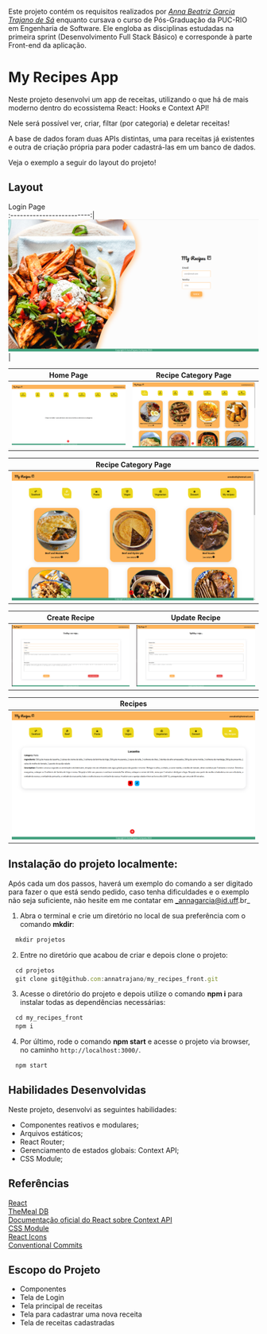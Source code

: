 Este projeto contém os requisitos realizados por _[Anna Beatriz Garcia Trajano de Sá](www.linkedin.com/in/anna-beatriz-trajano-de-sá)_ enquanto cursava o curso de Pós-Graduação da PUC-RIO em Engenharia de Software. Ele engloba as disciplinas estudadas na primeira sprint (Desenvolvimento Full Stack Básico) e corresponde à parte Front-end da aplicação.

# My Recipes App

Neste projeto desenvolvi um app de receitas, utilizando o que há de mais moderno dentro do ecossistema React: Hooks e Context API!

Nele será possível ver, criar, filtar (por categoria) e deletar receitas!

A base de dados foram duas APIs distintas, uma para receitas já existentes e outra de criação própria para poder cadastrá-las em um banco de dados.

Veja o exemplo a seguir do layout do projeto!

## Layout

Login Page             
:-------------------------:|
![Screeshot](./public/images/login.png)  |

Home Page           |  Recipe Category Page
:-------------------------:|:-------------------------:
![Screeshot](./public/images/home.png)  |  ![Screenshot](./public/images/cat1.png)

Recipe Category Page          | 
:-------------------------:|
![Screeshot](./public/images/cat2.png)  |

Create Recipe          |  Update Recipe
:-------------------------:|:-------------------------:
![Screeshot](./public/images/create-recipe.png)  |  ![Screenshot](./public/images/update-recipe.png)

Recipes          |  
:-------------------------:|
![Screeshot](./public/images/recipes.png)  |

 
## Instalação do projeto localmente:
 
Após cada um dos passos, haverá um exemplo do comando a ser digitado para fazer o que está sendo pedido, caso tenha dificuldades e o exemplo não seja suficiente, não hesite em me contatar em _annagarcia@id.uff.br_ 

1. Abra o terminal e crie um diretório no local de sua preferência com o comando **mkdir**:
```javascript
  mkdir projetos
```

2. Entre no diretório que acabou de criar e depois clone o projeto:
```javascript
  cd projetos
  git clone git@github.com:annatrajano/my_recipes_front.git
```

3. Acesse o diretório do projeto e depois utilize o comando **npm i** para instalar todas as dependências necessárias:
```javascript
  cd my_recipes_front
  npm i
```

4. Por último, rode o comando **npm start** e acesse o projeto via browser, no caminho `http://localhost:3000/`.

```javascript
  npm start
```

## Habilidades Desenvolvidas

Neste projeto, desenvolvi as seguintes habilidades:

 - Componentes reativos e modulares;
 - Arquivos estáticos;
 - React Router;
 - Gerenciamento de estados globais: Context API;
 - CSS Module;
 
 ## Referências
 [React](https://legacy.reactjs.org/docs/getting-started.html)<br>
 [TheMeal DB ](https://www.themealdb.com/api.php)<br>
 [Documentação oficial do React sobre Context API](https://reactjs.org/docs/context.html)<br>
 [CSS Module](https://blog.logrocket.com/a-deep-dive-into-css-modules/)<br>
 [React Icons](https://react-icons.github.io/react-icons/)<br>
 [Conventional Commits](https://gist.github.com/qoomon/5dfcdf8eec66a051ecd85625518cfd13)<br>


## Escopo do Projeto

 - Componentes
 - Tela de Login
 - Tela principal de receitas
 - Tela para cadastrar uma nova receita
 - Tela de receitas cadastradas
